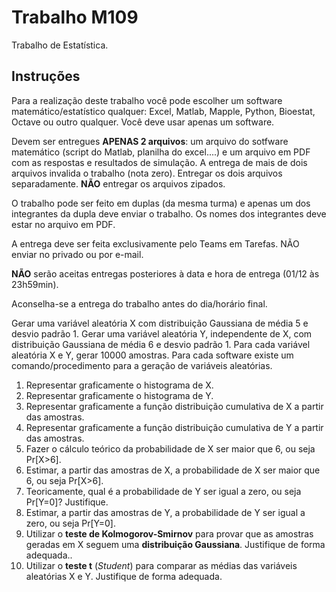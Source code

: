 # Trabalho M109

Trabalho de Estatística.

## Instruções

Para a realização deste trabalho você pode escolher um software matemático/estatístico qualquer: Excel, Matlab, Mapple, Python, Bioestat, Octave ou outro qualquer. Você deve usar apenas um software.

Devem ser entregues **APENAS 2 arquivos**: um arquivo do sotfware matemático (script do Matlab, planilha do excel....) e um arquivo em PDF com as respostas e resultados de simulação.
A entrega de mais de dois arquivos invalida o trabalho (nota zero).
Entregar os dois arquivos separadamente.
**NÃO** entregar os arquivos zipados.

O trabalho pode ser feito em duplas (da mesma turma) e apenas um dos integrantes da dupla deve enviar o trabalho.
Os nomes dos integrantes deve estar no arquivo em PDF.

A entrega deve ser feita exclusivamente pelo Teams em Tarefas. NÃO enviar no privado ou por e-mail.

**NÃO** serão aceitas entregas posteriores à data e hora de entrega (01/12 às 23h59min).

Aconselha-se a entrega do trabalho antes do dia/horário final.

Gerar uma variável aleatória X com distribuição Gaussiana de média 5 e desvio padrão 1.
Gerar uma variável aleatória Y, independente de X, com distribuição Gaussiana de média 6 e desvio padrão 1.
Para cada variável aleatória X e Y, gerar 10000 amostras.
Para cada software existe um comando/procedimento para a geração de variáveis aleatórias.

1. Representar graficamente o histograma de X.
2. Representar graficamente o histograma de Y.
3. Representar graficamente a função distribuição cumulativa de X a partir das amostras.
4. Representar graficamente a função distribuição cumulativa de Y a partir das amostras.
5. Fazer o cálculo teórico da probabilidade de X ser maior que 6, ou seja Pr[X>6].
6. Estimar, a partir das amostras de X, a probabilidade de X ser maior que 6, ou seja Pr[X>6].
7. Teoricamente, qual é a probabilidade de Y ser igual a zero, ou seja Pr[Y=0]? Justifique.
8. Estimar, a partir das amostras de Y, a probabilidade de Y ser igual a zero, ou seja Pr[Y=0].
9. Utilizar o **teste de Kolmogorov-Smirnov** para provar que as amostras geradas em X seguem uma **distribuição Gaussiana**. Justifique de forma adequada..
10. Utilizar o **teste t** (_Student_) para comparar as médias das variáveis aleatórias X e Y. Justifique de forma adequada.
